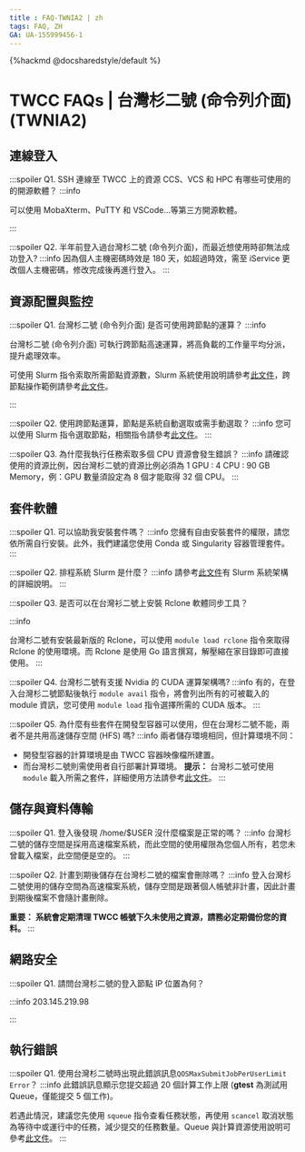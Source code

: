 ```yaml
---
title : FAQ-TWNIA2 | zh
tags: FAQ, ZH
GA: UA-155999456-1
---
```


{%hackmd @docsharedstyle/default %}


# TWCC FAQs | 台灣杉二號 (命令列介面) (TWNIA2)

## 連線登入
:::spoiler Q1. SSH 連線至 TWCC 上的資源 CCS、VCS 和 HPC 有哪些可使用的的開源軟體？
:::info

可以使用 MobaXterm、PuTTY 和 VSCode...等第三方開源軟體。

:::

:::spoiler Q2. 半年前登入過台灣杉二號 (命令列介面)，而最近想使用時卻無法成功登入?
:::info
因為個人主機密碼時效是 180 天，如超過時效，需至 iService 更改個人主機密碼，修改完成後再進行登入。
:::


## 資源配置與監控

:::spoiler Q1. 台灣杉二號 (命令列介面) 是否可使用跨節點的運算？
:::info

台灣杉二號 (命令列介面) 可執行跨節點高速運算，將高負載的工作量平均分派，提升處理效率。

可使用 Slurm 指令索取所需節點資源數，Slurm 系統使用說明請參考[<ins>此文件</ins>](https://man.twcc.ai/@twccdocs/B15nJXe-B#5-Slurm-%E4%BD%BF%E7%94%A8%E8%AA%AA%E6%98%8E)，跨節點操作範例請參考[<ins>此文件</ins>](https://man.twcc.ai/@twccdocs/B1Bvn55p4?type=view#HowTo%EF%BC%9A%E8%B7%A8%E7%AF%80%E9%BB%9E%E9%AB%98%E9%80%9F%E9%81%8B%E7%AE%97%EF%BC%8DAI-Benchmark-with-Singularity-PyTorch)。

:::

:::spoiler Q2. 使用跨節點運算，節點是系統自動選取或需手動選取？
:::info
您可以使用 Slurm 指令選取節點，相關指令請參考[<ins>此文件</ins>](https://www.twcc.ai/doc?page=hpc_cli#6-Slurm%E6%8C%87%E4%BB%A4)。
:::

:::spoiler Q3. 為什麼我執行任務索取多個 CPU 資源會發生錯誤？
:::info
請確認使用的資源比例，因台灣杉二號的資源比例必須為 1 GPU : 4 CPU : 90 GB Memory，例：GPU 數量須設定為 8 個才能取得 32 個 CPU。
:::



## 套件軟體
:::spoiler Q1. 可以協助我安裝套件嗎？
:::info
您擁有自由安裝套件的權限，請您依所需自行安裝。此外，我們建議您使用 Conda 或 Singularity 容器管理套件。
:::


:::spoiler Q2. 排程系統 Slurm 是什麼？
:::info
請參考[<ins>此文件</ins>](https://man.twcc.ai/@twccdocs/B15nJXe-B#Slurm-%E5%9F%BA%E6%9C%AC%E8%AA%AA%E6%98%8E)有 Slurm 系統架構的詳細說明。
:::

:::spoiler Q3. 是否可以在台灣衫二號上安裝 Rclone 軟體同步工具？

:::info

台灣杉二號有安裝最新版的 Rclone，可以使用 `module load rclone` 指令來取得 Rclone 的使用環境。而 Rclone 是使用 Go 語言撰寫，解壓縮在家目錄即可直接使用。 
:::

:::spoiler Q4. 台灣杉二號有支援 Nvidia 的 CUDA 運算架構嗎?
:::info
有的，在登入台灣杉二號節點後執行 `module avail` 指令，將會列出所有的可被載入的 module 資訊，您可使用 `module load` 指令選擇所需的 CUDA 版本。
:::

:::spoiler Q5. 為什麼有些套件在開發型容器可以使用，但在台灣杉二號不能，兩者不是共用高速儲存空間 (HFS) 嗎?
:::info
兩者儲存環境相同，但計算環境不同：

- 開發型容器的計算環境是由 TWCC 容器映像檔所建置。
- 而台灣杉二號則需使用者自行部署計算環境。
    <i class="fa fa-lightbulb-o fa-20" aria-hidden="true"></i> **提示：** 台灣杉二號可使用 `module` 載入所需之套件，詳細使用方法請參考[<ins>此文件</ins>](https://man.twcc.ai/@twccdocs/B15nJXe-B?type=view#7-Module-%E4%BD%BF%E7%94%A8)。
:::

## 儲存與資料傳輸
:::spoiler Q1. 登入後發現 /home/$USER 沒什麼檔案是正常的嗎？
:::info
台灣杉二號的儲存空間是採用高速檔案系統，而此空間的使用權限為您個人所有，若您未曾載入檔案，此空間便是空的。
:::

:::spoiler Q2. 計畫到期後儲存在台灣杉二號的檔案會刪除嗎？
:::info
登入台灣杉二號使用的儲存空間為高速檔案系統，儲存空間是跟著個人帳號非計畫，因此計畫到期後檔案不會隨計畫刪除。

<i class="fa fa-exclamation-triangle fa-20" aria-hidden="true"></i> **重要：** **系統會定期清理 TWCC 帳號下久未使用之資源，請務必定期備份您的資料。**
:::

## 網路安全
:::spoiler Q1. 請問台灣杉二號的登入節點 IP 位置為何？ 

:::info
203.145.219.98

:::


## 執行錯誤
:::spoiler Q1. 使用台灣杉二號時出現此錯誤訊息`QOSMaxSubmitJobPerUserLimit Error`？
:::info
此錯誤訊息顯示您提交超過 20 個計算工作上限 (**gtest** 為測試用 Queue，僅能提交 5 個工作)。

若遇此情況，建議您先使用 `squeue` 指令查看任務狀態，再使用 `scancel` 取消狀態為等待中或運行中的任務，減少提交的任務數量。Queue 與計算資源使用說明可參考[<ins>此文件</ins>](https://www.twcc.ai/doc?page=hpc_cli#4-Queue-%E8%88%87%E8%A8%88%E7%AE%97%E8%B3%87%E6%BA%90%E4%BD%BF%E7%94%A8%E8%AA%AA%E6%98%8E)。
:::




















